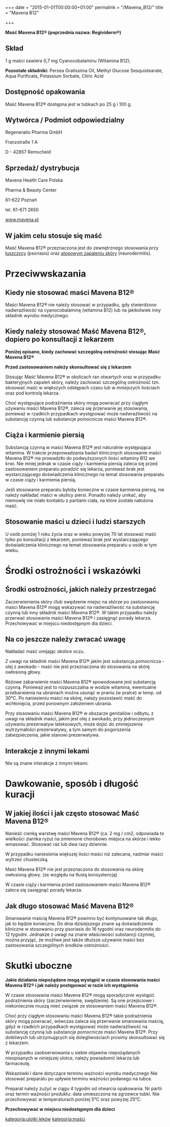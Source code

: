 +++
date = "2015-01-01T00:00:00+01:00"
permalink = "/Mavena_B12/"
title = "Mavena B12"

+++

**Maść Mavena B12® (poprzednia nazwa: Regividerm®)**

Skład
-----

1 g maści zawiera 0,7 mg Cyanocobalaminu (Witamina B12);

**Pozostałe składniki:** Persea Gratissima Oil, Methyl Glucose Sesquistearate, Aqua Purificata, Potassium Sorbate, Citric Acid

Dostępność opakowania
---------------------

Maść Mavena B12® dostępna jest w tubkach po 25 g i 100 g.

Wytwórca / Podmiot odpowiedzialny
---------------------------------

Regeneratio Pharma GmbH

Franzstraße 1 A

D - 42857 Remscheid

Sprzedaż/ dystrybucja
---------------------

Mavena Health Care Polska

Pharma & Beauty Center

61-622 Poznań

tel. 61-671 2650

www.mavena.pl

W jakim celu stosuje się maść
-----------------------------

Maść Mavena B12® przeznaczona jest do zewnętrznego stosowania przy [łuszczycy](/atopedia/łuszczyca "wikilink") (psoriasis) oraz [atopowym zapaleniu skóry](/atopedia/AZS "wikilink") (neurodermitis).

Przeciwwskazania
================

Kiedy nie stosować maści Mavena B12®
------------------------------------

Maści Mavena B12® nie należy stosować w przypadku, gdy stwierdzono nadwrażliwość na cyanocobalaminę (witamina B12) lub na jakikolwiek inny składnik wyrobu medycznego.

Kiedy należy stosować Maść Mavena B12®, dopiero po konsultacji z lekarzem
-------------------------------------------------------------------------

**Poniżej opisano, kiedy zachować szczególną ostrożność stosując Maść Mavena B12®**

**Przed zastosowaniem należy skonsultować się z lekarzem**

Stosując Maść Mavena B12® w okolicach ran otwartych oraz w przypadku bakteryjnych zapaleń skóry, należy zachować szczególną ostrożność tzn. stosować maść w większych odstępach czasu lub w mniejszych ilościach oraz pod kontrolą lekarza.

Choć występujące podrażnienia skóry mogą powracać przy ciągłym używaniu maści Mavena B12®, zaleca się przerwanie jej stosowania, ponieważ w rzadkich przypadkach występować może nadwrażliwość na substancję czynną lub substancje pomocnicze maści Mavena B12®.

Ciąża i karmienie piersią
-------------------------

Substancją czynną w maści Mavena B12® jest naturalnie występująca witamina. W trakcie przeprowadzania badań klinicznych stosowanie maści Mavena B12® nie prowadziło do podwyższonych ilości witaminy B12 we krwi. Nie mniej jednak w czasie ciąży i karmienia piersią zaleca się przed zastosowaniem preparatu poradzić się lekarza, ponieważ brak jest wystarczającego doświadczenia klinicznego na temat stosowania preparatu w czasie ciąży i karmienia piersią.

Jeśli stosowanie preparatu byłoby konieczne w czasie karmienia piersią, nie należy nakładać maści w okolicy piersi. Ponadto należy unikać, aby niemowlę nie miało kontaktu z partiami ciała, na które została nałożona maść.

Stosowanie maści u dzieci i ludzi starszych
-------------------------------------------

U osób poniżej 1 roku życia oraz w wieku powyżej 70 lat stosować maść tylko po konsultacji z lekarzem, ponieważ brak jest wystarczającego doświadczenia klinicznego na temat stosowania preparatu u osób w tym wieku.

Środki ostrożności i wskazówki
==============================

Środki ostrożności, jakich należy przestrzegać
----------------------------------------------

Zaczerwienienia skóry i/lub swędzenie miejsc na skórze po zastosowaniu maści Mavena B12® mogą wskazywać na nadwrażliwość na substancję czynną lub inny składnik maści Mavena B12®. W takim przypadku należy przerwać stosowanie maści Mavena B12® i zasięgnąć porady lekarza. Przechowywać w miejscu niedostępnym dla dzieci.

Na co jeszcze należy zwracać uwagę
----------------------------------

Nakładać maść omijając okolice oczu.

Z uwagi na składnik maści Mavena B12® jakim jest substancja pomocnicza - olej z awokado - maść nie jest przeznaczona do stosowania na skórę owłosioną głowy.

Różowe zabarwienie maści Mavena B12® spowodowane jest substancją czynną. Ponieważ jest to rozpuszczalna w wodzie witamina, ewentualne przebarwienia na ubraniach można usunąć w praniu (w pralce) w temp. od 30°C. Po naniesieniu maści na skórę, należy pozostawić maść do wchłonięcia, przed ponownym założeniem ubrania.

Przy stosowaniu maści Mavena B12® w obszarze genitaliów i odbytu, z uwagi na składnik maści, jakim jest olej z awokado, przy jednoczesnym używaniu prezerwatyw lateksowych, może dojść do zmniejszenia wytrzymałości prezerwatywy, a tym samym do pogorszenia zabezpieczenia, jakie stanowi prezerwatywa.

Interakcje z innymi lekami
--------------------------

Nie są znane interakcje z innymi lekami.

Dawkowanie, sposób i długość kuracji
====================================

W jakiej ilości i jak często stosować Maść Mavena B12®
------------------------------------------------------

Nanieść cienką warstwę maści Mavena B12® (ca. 2 mg / cm2, odpowiada to wielkości ziarnka ryżu) na zmienione chorobowo miejsca na skórze i lekko wmasować. Stosować raz lub dwa razy dziennie.

W przypadku naniesienia większej ilości maści niż zalecana, nadmiar maści wytrzeć chusteczką.

Maść Mavena B12® nie jest przeznaczona do stosowania na skórę owłosioną głowy. (ze względu na tłustą konsystencję)

W czasie ciąży i karmienia przed zastosowaniem maści Mavena B12® zaleca się zasięgnąć porady lekarza.

Jak długo stosować Maść Mavena B12®
-----------------------------------

Smarowanie maścią Mavena B12® powinno być kontynuowane tak długo, jak to będzie konieczne. Do dnia dzisiejszego znane są doświadczenia kliniczne w stosowaniu przy psoriasis do 16 tygodni oraz neurodermitis do 12 tygodni. Jednakże z uwagi na znane właściwości substancji czynnej, można przyjąć, że możliwe jest także dłuższe używanie maści bez zastosowania szczególnych środków ostrożności.

Skutki uboczne
==============

**Jakie działania niepożądane mogą wystąpić w czasie stosowania maści Mavena B12® i jak należy postępować w razie ich wystąpienia**

W czasie stosowania maści Mavena B12® mogą sporadycznie wystąpić podrażnienia skóry (zaczerwienienie, swędzenie). Są one przejściowe i niekoniecznie muszą mieć związek ze stosowaniem maści Mavena B12®.

Choć przy ciągłym stosowaniu maści Mavena B12® takie podrażnienia skóry mogą powracać, wówczas zaleca się przerwanie smarowania maścią, gdyż w rzadkich przypadkach występować może nadwrażliwość na substancję czynną lub substancje pomocnicze maści Mavena B12®. Przy dotkliwych lub utrzymujących się dolegliwościach prosimy skonsultować się z lekarzem.

W przypadku zaobserwowania u siebie objawów niepożądanych nieopisanych w niniejszej ulotce, należy powiadomić lekarza lub farmaceutę.

Wskazówki i dane dotyczące terminu ważności wyrobu medycznego Nie stosować preparatu po upływie terminu ważności podanego na tubce.

Preparat należy zużyć w ciągu 4 tygodni od otwarcia opakowania. Nr partii oraz termin ważności produktu: data umieszczona na zgrzewce tubki. Nie przechowywać w temperaturach poniżej 5°C oraz powyżej 25°C.

**Przechowywać w miejscu niedostępnym dla dzieci**

[kategoria:ulotki leków](/atopedia/kategoria:ulotki_leków "wikilink") [kategoria:maści](/atopedia/kategoria:maści "wikilink")